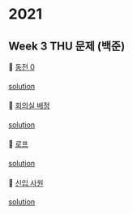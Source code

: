 # 2021
## Week 3 THU 문제 (백준)

👀 [동전 0](https://www.acmicpc.net/problem/11047)

#### 

[solution]()

####

👀 [회의실 배정](https://www.acmicpc.net/problem/1931)

#### 

[solution]()

####

👀 [로프](https://www.acmicpc.net/problem/2217)

#### 

[solution]()

#### 

👀 [신입 사원](https://www.acmicpc.net/problem/1946)

#### 

[solution]()
